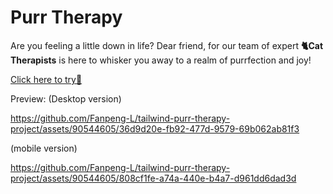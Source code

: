 # Purr Therapy

Are you feeling a little down in life? Dear friend, for our team of expert **🐈Cat Therapists** is here to whisker you away to a realm of purrfection and joy!

[Click here to try🔗](https://purr-therapy-tailwind-project.onrender.com)

Preview:
(Desktop version)  

https://github.com/Fanpeng-L/tailwind-purr-therapy-project/assets/90544605/36d9d20e-fb92-477d-9579-69b062ab81f3


(mobile version)

https://github.com/Fanpeng-L/tailwind-purr-therapy-project/assets/90544605/808cf1fe-a74a-440e-b4a7-d961dd6dad3d


